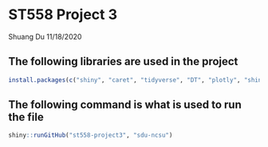 ST558 Project 3
================
Shuang Du
11/18/2020

## The following libraries are used in the project

``` r
install.packages(c("shiny", "caret", "tidyverse", "DT", "plotly", "shinycssloaders"))
```

## The following command is what is used to run the file

``` r
shiny::runGitHub("st558-project3", "sdu-ncsu")
```
